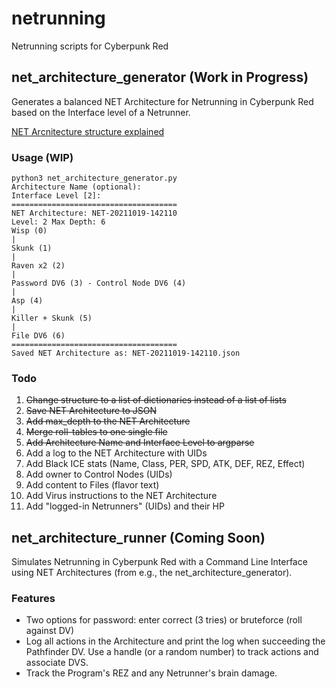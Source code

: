 # netrunning
Netrunning scripts for Cyberpunk Red

## net\_architecture\_generator (Work in Progress)
Generates a balanced NET Architecture for Netrunning in Cyberpunk Red based on the Interface level of a Netrunner.

[NET Arcnitecture structure explained](documentation.md)

### Usage (WIP)
```
python3 net_architecture_generator.py
Architecture Name (optional): 
Interface Level [2]: 
=====================================
NET Architecture: NET-20211019-142110
Level: 2 Max Depth: 6
Wisp (0) 
|
Skunk (1) 
|
Raven x2 (2) 
|
Password DV6 (3) - Control Node DV6 (4) 
|
Asp (4) 
|
Killer + Skunk (5) 
|
File DV6 (6) 
=====================================
Saved NET Architecture as: NET-20211019-142110.json
```

### Todo
1. ~~Change structure to a list of dictionaries instead of a list of lists~~
2. ~~Save NET Architecture to JSON~~
3. ~~Add max\_depth to the NET Architecture~~
4. ~~Merge roll-tables to one single file~~
5. ~~Add Architecture Name and Interface Level to argparse~~
6. Add a log to the NET Architecture with UIDs
7. Add Black ICE stats (Name, Class, PER, SPD, ATK, DEF, REZ, Effect)
8. Add owner to Control Nodes (UIDs)
9. Add content to Files (flavor text)
10. Add Virus instructions to the NET Architecture
11. Add "logged-in Netrunners" (UIDs) and their HP

## net\_architecture\_runner (Coming Soon)
Simulates Netrunning in Cyberpunk Red with a Command Line Interface using NET Architectures (from e.g., the net\_architecture\_generator).

### Features
- Two options for password: enter correct (3 tries) or bruteforce (roll against DV)
- Log all actions in the Architecture and print the log when succeeding the Pathfinder DV. Use a handle (or a random number) to track actions and associate DVS.
- Track the Program's REZ and any Netrunner's brain damage.   
